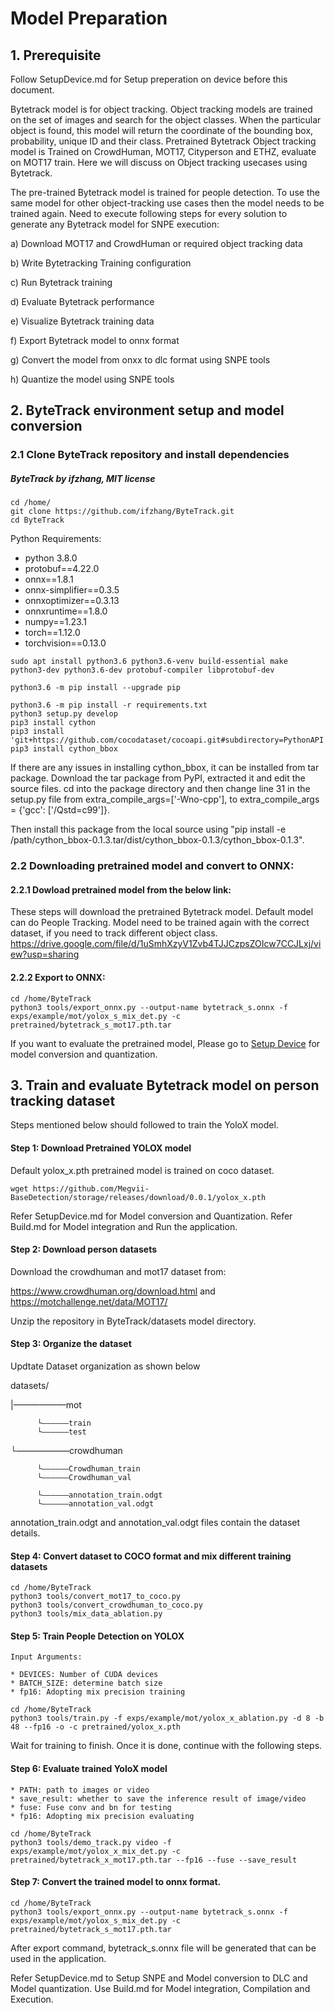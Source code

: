 # Model Preparation

## 1. Prerequisite

Follow SetupDevice.md for Setup preperation on device before this document.

Bytetrack model is for object tracking. Object tracking models are trained on the set of images and search for the object classes. When the particular object is found, this model will return the coordinate of the bounding box, probability, unique ID and their class. Pretrained Bytetrack Object tracking model is Trained on CrowdHuman, MOT17, Cityperson and ETHZ, evaluate on MOT17 train. Here we will discuss on Object tracking usecases using Bytetrack.

The pre-trained Bytetrack model is trained for people detection. To use the same model for other object-tracking use cases then the model needs to be trained again. 
Need to execute following steps for every solution to generate any Bytetrack model for SNPE execution:

a) Download MOT17 and CrowdHuman or required object tracking data

b) Write Bytetracking Training configuration

c) Run Bytetrack training

d) Evaluate Bytetrack performance

e) Visualize Bytetrack training data

f) Export Bytetrack model to onnx format

g) Convert the model from onxx to dlc format using SNPE tools

h) Quantize the model using SNPE tools

## 2. ByteTrack environment setup and model conversion

### 2.1 Clone ByteTrack repository and install dependencies
##### ByteTrack by ifzhang, MIT license
```console
cd /home/
git clone https://github.com/ifzhang/ByteTrack.git
cd ByteTrack
```

Python Requirements:
* python 3.8.0
* protobuf==4.22.0
* onnx==1.8.1
* onnx-simplifier==0.3.5
* onnxoptimizer==0.3.13
* onnxruntime==1.8.0
* numpy==1.23.1
* torch==1.12.0
* torchvision==0.13.0

```console
sudo apt install python3.6 python3.6-venv build-essential make python3-dev python3.6-dev protobuf-compiler libprotobuf-dev
```
```console
python3.6 -m pip install --upgrade pip
```
```console
python3.6 -m pip install -r requirements.txt
python3 setup.py develop
pip3 install cython
pip3 install 'git+https://github.com/cocodataset/cocoapi.git#subdirectory=PythonAPI'
pip3 install cython_bbox
```

If there are any issues in installing cython_bbox, it can be installed from tar package. Download the tar package from PyPI, extracted it and edit the source files.
cd into the package directory and then change line 31 in the setup.py file from extra_compile_args=['-Wno-cpp'], to extra_compile_args = {'gcc': ['/Qstd=c99']}.

Then install this package from the local source using "pip install -e /path/cython_bbox-0.1.3.tar/dist/cython_bbox-0.1.3/cython_bbox-0.1.3".

### 2.2 Downloading pretrained model and convert to ONNX:
#### 2.2.1 Dowload pretrained model from the below link:

These steps will download the pretrained Bytetrack model. Default model can do People Tracking. Model need to be trained again with the correct dataset, if you need to track different object class.
https://drive.google.com/file/d/1uSmhXzyV1Zvb4TJJCzpsZOIcw7CCJLxj/view?usp=sharing


#### 2.2.2 Export to ONNX:
```console
cd /home/ByteTrack
python3 tools/export_onnx.py --output-name bytetrack_s.onnx -f exps/example/mot/yolox_s_mix_det.py -c pretrained/bytetrack_s_mot17.pth.tar
```

If you want to evaluate the pretrained model, Please go to [Setup Device](./SetupDevice.md) for model conversion and quantization.

## 3. Train and evaluate Bytetrack model on person tracking dataset
Steps mentioned below should followed to train the YoloX model.
#### Step 1: Download Pretrained YOLOX model
Default yolox_x.pth pretrained model is trained on coco dataset. 
```console
wget https://github.com/Megvii-BaseDetection/storage/releases/download/0.0.1/yolox_x.pth
```
Refer SetupDevice.md for Model conversion and Quantization.
Refer Build.md for Model integration and Run the application.

#### Step 2: Download person datasets

Download the crowdhuman and mot17 dataset from:

 https://www.crowdhuman.org/download.html and https://motchallenge.net/data/MOT17/ 

Unzip the repository in ByteTrack/datasets model directory.

#### Step 3: Organize the dataset
Updtate Dataset organization as shown below 

datasets/

   |——————mot
   
          └——————train        
          └——————test
   
   └——————crowdhuman
   
          └——————Crowdhuman_train
          └——————Crowdhuman_val
   
          └——————annotation_train.odgt  
          └——————annotation_val.odgt
annotation_train.odgt and annotation_val.odgt files contain the dataset details. 

#### Step 4: Convert dataset to COCO format and mix different training datasets
```console
cd /home/ByteTrack
python3 tools/convert_mot17_to_coco.py
python3 tools/convert_crowdhuman_to_coco.py
python3 tools/mix_data_ablation.py
```

#### Step 5: Train People Detection on YOLOX
```console
Input Arguments:

* DEVICES: Number of CUDA devices
* BATCH_SIZE: determine batch size
* fp16: Adopting mix precision training
```
```console
cd /home/ByteTrack
python3 tools/train.py -f exps/example/mot/yolox_x_ablation.py -d 8 -b 48 --fp16 -o -c pretrained/yolox_x.pth
```
Wait for training to finish. Once it is done, continue with the following steps.

#### Step 6: Evaluate trained YoloX model
```console
* PATH: path to images or video
* save_result: whether to save the inference result of image/video
* fuse: Fuse conv and bn for testing
* fp16: Adopting mix precision evaluating
```
```console
cd /home/ByteTrack
python3 tools/demo_track.py video -f exps/example/mot/yolox_x_mix_det.py -c pretrained/bytetrack_x_mot17.pth.tar --fp16 --fuse --save_result
```

#### Step 7: Convert the trained model to onnx format.
```console
cd /home/ByteTrack
python3 tools/export_onnx.py --output-name bytetrack_s.onnx -f exps/example/mot/yolox_s_mix_det.py -c pretrained/bytetrack_s_mot17.pth.tar
```
After export command, bytetrack_s.onnx file will be generated that can be used in the application.

Refer SetupDevice.md to Setup SNPE and Model conversion to DLC and Model quantization.
Use Build.md for Model integration, Compilation and Execution.

